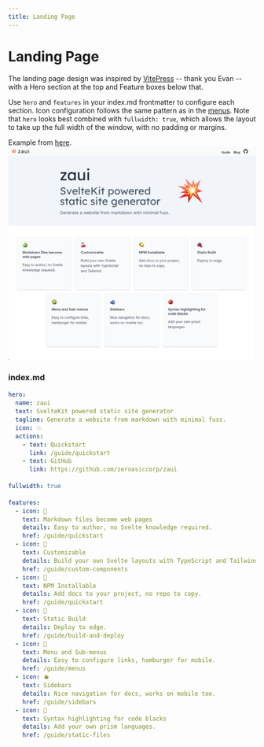 ```yaml
---
title: Landing Page
---
```


# Landing Page

The landing page design was inspired by [VitePress](https://vitepress.dev/) -- thank you Evan -- with a Hero section at the top and Feature boxes below that.

Use `hero` and `features` in your index.md frontmatter to configure each section. Icon configuration follows the same pattern as in the [menus](menus). Note that `hero` looks best combined with `fullwidth: true`, which allows the layout to take up the full width of the window, with no padding or margins.

Example from [here](https://github.com/zeroasiccorp/zaui/blob/main/static/files/index.md?plain=1). 
![Landing page screenshot](images/landing-page.png)

### index.md

```yaml
hero:
  name: zaui
  text: SvelteKit powered static site generator
  tagline: Generate a website from markdown with minimal fuss.
  icon: 💥
  actions:
    - text: Quickstart
      link: /guide/quickstart
    - text: GitHub
      link: https://github.com/zeroasiccorp/zaui

fullwidth: true

features:
  - icon: 🍏
    text: Markdown files become web pages
    details: Easy to author, no Svelte knowledge required.
    href: /guide/quickstart
  - icon: 🍒
    text: Customizable
    details: Build your own Svelte layouts with TypeScript and Tailwind.
    href: /guide/custom-components
  - icon: 🍋
    text: NPM Installable
    details: Add docs to your project, no repo to copy.
    href: /guide/quickstart
  - icon: 🍇
    text: Static Build
    details: Deploy to edge.
    href: /guide/build-and-deploy
  - icon: 🥝
    text: Menu and Sub-menus
    details: Easy to configure links, hamburger for mobile.
    href: /guide/menus
  - icon: 🫐
    text: Sidebars
    details: Nice navigation for docs, works on mobile too.
    href: /guide/sidebars
  - icon: 🍎
    text: Syntax highlighting for code blacks
    details: Add your own prism languages.
    href: /guide/static-files
```
